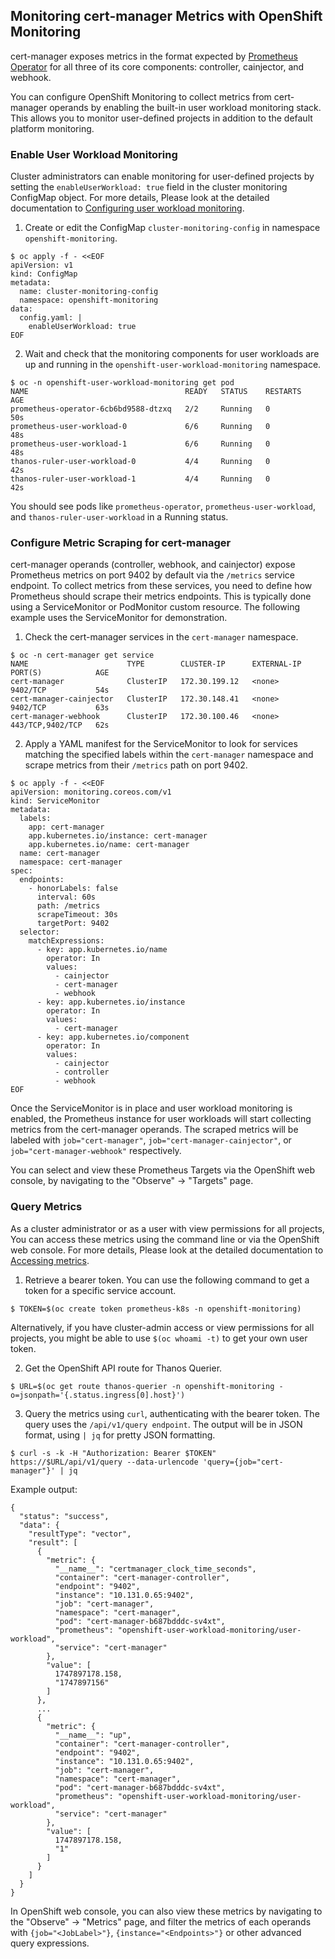 ## Monitoring cert-manager Metrics with OpenShift Monitoring

cert-manager exposes metrics in the format expected by [Prometheus Operator](https://github.com/prometheus-operator/prometheus-operator) for all three of its core components: controller, cainjector, and webhook.

You can configure OpenShift Monitoring to collect metrics from cert-manager operands by enabling the built-in user workload monitoring stack. This allows you to monitor user-defined projects in addition to the default platform monitoring.

### Enable User Workload Monitoring

Cluster administrators can enable monitoring for user-defined projects by setting the `enableUserWorkload: true` field in the cluster monitoring ConfigMap object. For more details, Please look at the detailed documentation to [Configuring user workload monitoring](https://docs.redhat.com/en/documentation/openshift_container_platform/4.19/html/monitoring/configuring-user-workload-monitoring).

1. Create or edit the ConfigMap `cluster-monitoring-config` in namespace `openshift-monitoring`.

```
$ oc apply -f - <<EOF
apiVersion: v1
kind: ConfigMap
metadata:
  name: cluster-monitoring-config
  namespace: openshift-monitoring
data:
  config.yaml: |
    enableUserWorkload: true
EOF
```

2. Wait and check that the monitoring components for user workloads are up and running in the `openshift-user-workload-monitoring` namespace.

```
$ oc -n openshift-user-workload-monitoring get pod
NAME                                   READY   STATUS    RESTARTS   AGE
prometheus-operator-6cb6bd9588-dtzxq   2/2     Running   0          50s
prometheus-user-workload-0             6/6     Running   0          48s
prometheus-user-workload-1             6/6     Running   0          48s
thanos-ruler-user-workload-0           4/4     Running   0          42s
thanos-ruler-user-workload-1           4/4     Running   0          42s
```

You should see pods like `prometheus-operator`, `prometheus-user-workload`, and `thanos-ruler-user-workload` in a Running status.

### Configure Metric Scraping for cert-manager

cert-manager operands (controller, webhook, and cainjector) expose Prometheus metrics on port 9402 by default via the `/metrics` service endpoint. To collect metrics from these services, you need to define how Prometheus should scrape their metrics endpoints. This is typically done using a ServiceMonitor or PodMonitor custom resource. The following example uses the ServiceMonitor for demonstration.

1. Check the cert-manager services in the `cert-manager` namespace.

```
$ oc -n cert-manager get service
NAME                      TYPE        CLUSTER-IP      EXTERNAL-IP   PORT(S)            AGE
cert-manager              ClusterIP   172.30.199.12   <none>        9402/TCP           54s
cert-manager-cainjector   ClusterIP   172.30.148.41   <none>        9402/TCP           63s
cert-manager-webhook      ClusterIP   172.30.100.46   <none>        443/TCP,9402/TCP   62s
```

2. Apply a YAML manifest for the ServiceMonitor to look for services matching the specified labels within the `cert-manager` namespace and scrape metrics from their `/metrics` path on port 9402.

```
$ oc apply -f - <<EOF
apiVersion: monitoring.coreos.com/v1
kind: ServiceMonitor
metadata:
  labels:
    app: cert-manager
    app.kubernetes.io/instance: cert-manager
    app.kubernetes.io/name: cert-manager
  name: cert-manager
  namespace: cert-manager
spec:
  endpoints:
    - honorLabels: false
      interval: 60s
      path: /metrics
      scrapeTimeout: 30s
      targetPort: 9402
  selector:
    matchExpressions:
      - key: app.kubernetes.io/name
        operator: In
        values:
          - cainjector
          - cert-manager
          - webhook
      - key: app.kubernetes.io/instance
        operator: In
        values:
          - cert-manager
      - key: app.kubernetes.io/component
        operator: In
        values:
          - cainjector
          - controller
          - webhook
EOF
```

Once the ServiceMonitor is in place and user workload monitoring is enabled, the Prometheus instance for user workloads will start collecting metrics from the cert-manager operands. The scraped metrics will be labeled with `job="cert-manager"`, `job="cert-manager-cainjector"`, or `job="cert-manager-webhook"` respectively.

You can select and view these Prometheus Targets via the OpenShift web console, by navigating to the "Observe" -> "Targets" page.

### Query Metrics

As a cluster administrator or as a user with view permissions for all projects, You can access these metrics using the command line or via the OpenShift web console. For more details, Please look at the detailed documentation to [Accessing metrics](https://docs.redhat.com/en/documentation/openshift_container_platform/4.19/html/monitoring/accessing-metrics).

1. Retrieve a bearer token. You can use the following command to get a token for a specific service account.
```
$ TOKEN=$(oc create token prometheus-k8s -n openshift-monitoring)
```

Alternatively, if you have cluster-admin access or view permissions for all projects, you might be able to use `$(oc whoami -t)` to get your own user token.

2. Get the OpenShift API route for Thanos Querier.

```
$ URL=$(oc get route thanos-querier -n openshift-monitoring -o=jsonpath='{.status.ingress[0].host}')
```

3. Query the metrics using `curl`, authenticating with the bearer token. The query uses the `/api/v1/query endpoint`. The output will be in JSON format, using `| jq` for pretty JSON formatting.

```
$ curl -s -k -H "Authorization: Bearer $TOKEN" https://$URL/api/v1/query --data-urlencode 'query={job="cert-manager"}' | jq
```

Example output:

```
{
  "status": "success",
  "data": {
    "resultType": "vector",
    "result": [
      {
        "metric": {
          "__name__": "certmanager_clock_time_seconds",
          "container": "cert-manager-controller",
          "endpoint": "9402",
          "instance": "10.131.0.65:9402",
          "job": "cert-manager",
          "namespace": "cert-manager",
          "pod": "cert-manager-b687bdddc-sv4xt",
          "prometheus": "openshift-user-workload-monitoring/user-workload",
          "service": "cert-manager"
        },
        "value": [
          1747897178.158,
          "1747897156"
        ]
      },
      ...
      {
        "metric": {
          "__name__": "up",
          "container": "cert-manager-controller",
          "endpoint": "9402",
          "instance": "10.131.0.65:9402",
          "job": "cert-manager",
          "namespace": "cert-manager",
          "pod": "cert-manager-b687bdddc-sv4xt",
          "prometheus": "openshift-user-workload-monitoring/user-workload",
          "service": "cert-manager"
        },
        "value": [
          1747897178.158,
          "1"
        ]
      }
    ]
  }
}
```

In OpenShift web console, you can also view these metrics by navigating to the "Observe" -> "Metrics" page, and filter the metrics of each operands with `{job="<JobLabel>"}`, `{instance="<Endpoints>"}` or other advanced query expressions.
